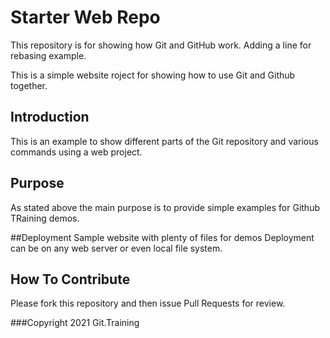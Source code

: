 # Starter Web Repo

This repository is for showing how Git and GitHub work.
Adding a line for rebasing example.

This is a simple website roject for showing how to use Git and Github together.
## Introduction

This is an example to show different parts of the Git repository and various commands using a web project.

## Purpose

As stated above the main purpose is to provide simple examples for Github TRaining demos.

##Deployment
Sample website with plenty of files for demos
Deployment can be on any web server or even local file system.

## How To Contribute

Please fork this repository and then issue Pull Requests for review.

###Copyright
2021 Git.Training